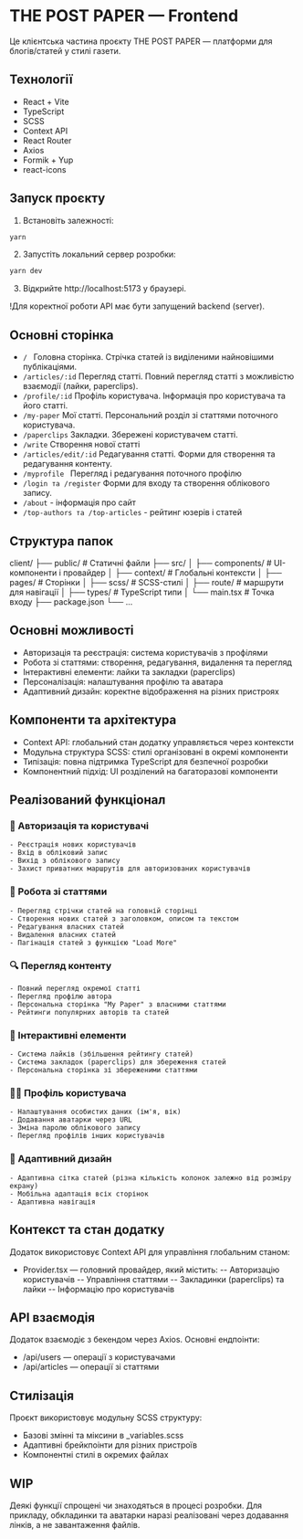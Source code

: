 # THE POST PAPER — Frontend

Це клієнтська частина проєкту THE POST PAPER — платформи для блогів/статей у стилі газети.

## Технології

- React + Vite
- TypeScript
- SCSS
- Context API
- React Router
- Axios
- Formik + Yup
- react-icons

## Запуск проєкту

1. Встановіть залежності:

```bash
yarn
```

2. Запустіть локальний сервер розробки:

```bash
yarn dev
```

3. Відкрийте http://localhost:5173 у браузері.

!Для коректної роботи API має бути запущений backend (server).

## Основні сторінка

- `/ ` Головна сторінка. Стрічка статей із виділеними найновішими публікаціями.
- `/articles/:id` Перегляд статті. Повний перегляд статті з можливістю взаємодії (лайки, paperclips).
- `/profile/:id` Профіль користувача. Інформація про користувача та його статті.
- `/my-paper` Мої статті. Персональний розділ зі статтями поточного користувача.
- `/paperclips` Закладки. Збережені користувачем статті.
- `/write` Створення нової статті
- `/articles/edit/:id` Редагування статті. Форми для створення та редагування контенту.
- `/myprofile ` Перегляд і редагування поточного профілю
- `/login та /register` Форми для входу та створення облікового запису.
- `/about` - інформація про сайт
- `/top-authors та /top-articles` - рейтинг юзерів і статей

## Cтруктура папок

client/
├── public/ # Статичні файли
├── src/
│ ├── components/ # UI-компоненти і провайдер
│ ├── context/ # Глобальні контексти
│ ├── pages/ # Сторінки
│ ├── scss/ # SCSS-стилі
│ ├── route/ # маршрути для навігації
│ ├── types/ # TypeScript типи
│ └── main.tsx # Точка входу
├── package.json
└── ...

## Основні можливості

- Авторизація та реєстрація: система користувачів з профілями
- Робота зі статтями: створення, редагування, видалення та перегляд
- Інтерактивні елементи: лайки та закладки (paperclips)
- Персоналізація: налаштування профілю та аватара
- Адаптивний дизайн: коректне відображення на різних пристроях

## Компоненти та архітектура

- Context API: глобальний стан додатку управляється через контексти
- Модульна структура SCSS: стилі організовані в окремі компоненти
- Типізація: повна підтримка TypeScript для безпечної розробки
- Компонентний підхід: UI розділений на багаторазові компоненти

## Реалізований функціонал

### 👤 Авторизація та користувачі

    - Реєстрація нових користувачів
    - Вхід в обліковий запис
    - Вихід з облікового запису
    - Захист приватних маршрутів для авторизованих користувачів

### 📝 Робота зі статтями

    - Перегляд стрічки статей на головній сторінці
    - Створення нових статей з заголовком, описом та текстом
    - Редагування власних статей
    - Видалення власних статей
    - Пагінація статей з функцією "Load More"

### 🔍 Перегляд контенту

    - Повний перегляд окремої статті
    - Перегляд профілю автора
    - Персональна сторінка "My Paper" з власними статтями
    - Рейтинги популярних авторів та статей

### 💫 Інтерактивні елементи

    - Система лайків (збільшення рейтингу статей)
    - Система закладок (paperclips) для збереження статей
    - Персональна сторінка зі збереженими статтями

### 👨‍💼 Профіль користувача

    - Налаштування особистих даних (ім'я, вік)
    - Додавання аватарки через URL
    - Зміна паролю облікового запису
    - Перегляд профілів інших користувачів

### 📱 Адаптивний дизайн

    - Адаптивна сітка статей (різна кількість колонок залежно від розміру екрану)
    - Мобільна адаптація всіх сторінок
    - Адаптивна навігація

## Контекст та стан додатку

Додаток використовує Context API для управління глобальним станом:

- Provider.tsx — головний провайдер, який містить:
  -- Авторизацію користувачів
  -- Управління статтями
  -- Закладинки (paperclips) та лайки
  -- Інформацію про користувачів

## API взаємодія

Додаток взаємодіє з бекендом через Axios. Основні ендпоінти:

- /api/users — операції з користувачами
- /api/articles — операції зі статтями

## Стилізація

Проєкт використовує модульну SCSS структуру:

- Базові змінні та міксини в \_variables.scss
- Адаптивні брейкпоінти для різних пристроїв
- Компонентні стилі в окремих файлах

## WIP

Деякі функції спрощені чи знаходяться в процесі розробки. Для прикладу, обкладинки та аватарки наразі реалізовані через додавання лінків, а не завантаження файлів.
